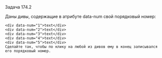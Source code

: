 Задача 174.2

Даны дивы, содержащие в атрибуте data-num свой порядковый номер:
```
<div data-num="1">text</div>
<div data-num="2">text</div>
<div data-num="3">text</div>
<div data-num="4">text</div>
<div data-num="5">text</div>
Сделайте так, чтобы по клику на любой из дивов ему в конец записывался его порядковый номер.